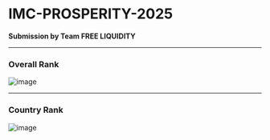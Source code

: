 # IMC-PROSPERITY-2025  

**Submission by Team FREE LIQUIDITY**

---

### Overall Rank  
![image](https://github.com/user-attachments/assets/05544559-0fc9-4f74-b919-7ce8a65aa7f5)

---

### Country Rank 
![image](https://github.com/user-attachments/assets/d5ea1d88-22b1-4f93-9afb-ff03851ebf4a)
